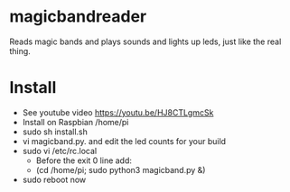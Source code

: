 # magicbandreader
Reads magic bands and plays sounds and lights up leds, just like the real thing.

# Install

* See youtube video https://youtu.be/HJ8CTLgmcSk 
* Install on Raspbian /home/pi
* sudo sh install.sh
* vi magicband.py. and edit the led counts for your build
* sudo vi /etc/rc.local
  * Before the exit 0 line add:
  * (cd /home/pi; sudo python3 magicband.py &)
* sudo reboot now
